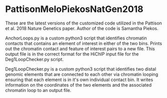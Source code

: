 # PattisonMeloPiekosNatGen2018
These are the latest versions of the customized code utilized in the Pattison et al. 2018 Nature Genetics paper. Author of the code is Samantha Piekos.

AnchorLoops.py is a custom python3 script that identifies chromatin contacts that contains an element of interest in either of the two bins. Prints out the chromatin contact and feature of interest pairs to a new file. This output file is in the correct format for the HiChIP input file for the Deg1LoopChecker.py script.

Deg1LoopChecker.py is a custom python3 script that identifies two distal genomic elements that are connected to each other via chromatin looping ensuring that each element is in it's own individual contact bin. It writes information on the coordinates of the two elements and the associated chromatin loop to an output file.
